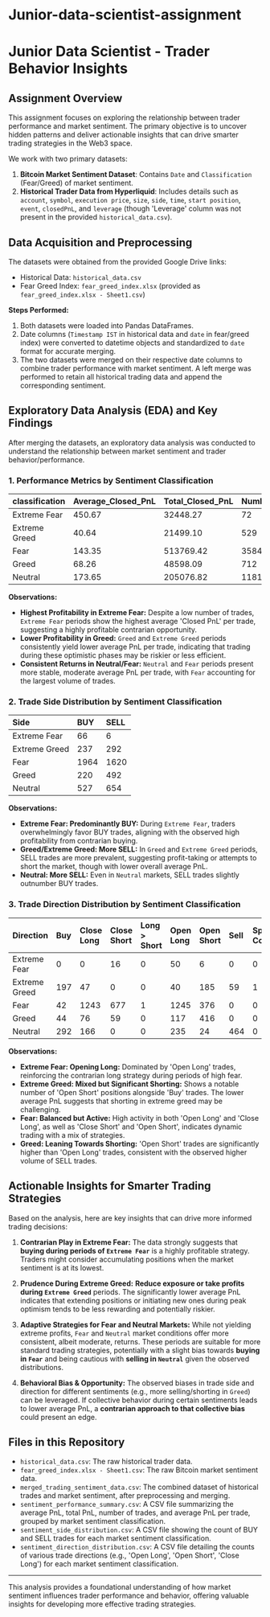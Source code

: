# Junior-data-scientist-assignment
# Junior Data Scientist - Trader Behavior Insights

## Assignment Overview

This assignment focuses on exploring the relationship between trader performance and market sentiment. The primary objective is to uncover hidden patterns and deliver actionable insights that can drive smarter trading strategies in the Web3 space.

We work with two primary datasets:
1.  **Bitcoin Market Sentiment Dataset**: Contains `Date` and `Classification` (Fear/Greed) of market sentiment.
2.  **Historical Trader Data from Hyperliquid**: Includes details such as `account`, `symbol`, `execution price`, `size`, `side`, `time`, `start position`, `event`, `closedPnL`, and `leverage` (though 'Leverage' column was not present in the provided `historical_data.csv`).

## Data Acquisition and Preprocessing

The datasets were obtained from the provided Google Drive links:
* Historical Data: `historical_data.csv`
* Fear Greed Index: `fear_greed_index.xlsx` (provided as `fear_greed_index.xlsx - Sheet1.csv`)

**Steps Performed:**
1.  Both datasets were loaded into Pandas DataFrames.
2.  Date columns (`Timestamp IST` in historical data and `date` in fear/greed index) were converted to datetime objects and standardized to `date` format for accurate merging.
3.  The two datasets were merged on their respective date columns to combine trader performance with market sentiment. A left merge was performed to retain all historical trading data and append the corresponding sentiment.

## Exploratory Data Analysis (EDA) and Key Findings

After merging the datasets, an exploratory data analysis was conducted to understand the relationship between market sentiment and trader behavior/performance.

### 1. Performance Metrics by Sentiment Classification

| classification | Average_Closed_PnL | Total_Closed_PnL | Number_of_Trades | Avg_PnL_Per_Trade |
| :------------- | :----------------- | :--------------- | :--------------- | :---------------- |
| Extreme Fear   | 450.67             | 32448.27         | 72               | 450.67            |
| Extreme Greed  | 40.64              | 21499.10         | 529              | 40.64             |
| Fear           | 143.35             | 513769.42        | 3584             | 143.35            |
| Greed          | 68.26              | 48598.09         | 712              | 68.26             |
| Neutral        | 173.65             | 205076.82        | 1181             | 173.65            |

**Observations:**
* **Highest Profitability in Extreme Fear:** Despite a low number of trades, `Extreme Fear` periods show the highest average 'Closed PnL' per trade, suggesting a highly profitable contrarian opportunity.
* **Lower Profitability in Greed:** `Greed` and `Extreme Greed` periods consistently yield lower average PnL per trade, indicating that trading during these optimistic phases may be riskier or less efficient.
* **Consistent Returns in Neutral/Fear:** `Neutral` and `Fear` periods present more stable, moderate average PnL per trade, with `Fear` accounting for the largest volume of trades.

### 2. Trade Side Distribution by Sentiment Classification

| Side           | BUY  | SELL |
| :------------- | :--- | :--- |
| Extreme Fear   | 66   | 6    |
| Extreme Greed  | 237  | 292  |
| Fear           | 1964 | 1620 |
| Greed          | 220  | 492  |
| Neutral        | 527  | 654  |

**Observations:**
* **Extreme Fear: Predominantly BUY:** During `Extreme Fear`, traders overwhelmingly favor BUY trades, aligning with the observed high profitability from contrarian buying.
* **Greed/Extreme Greed: More SELL:** In `Greed` and `Extreme Greed` periods, SELL trades are more prevalent, suggesting profit-taking or attempts to short the market, though with lower overall average PnL.
* **Neutral: More SELL:** Even in `Neutral` markets, SELL trades slightly outnumber BUY trades.

### 3. Trade Direction Distribution by Sentiment Classification

| Direction      | Buy | Close Long | Close Short | Long > Short | Open Long | Open Short | Sell | Spot Dust Conversion |
| :------------- | :-- | :--------- | :---------- | :----------- | :-------- | :--------- | :--- | :------------------- |
| Extreme Fear   | 0   | 0          | 16          | 0            | 50        | 6          | 0    | 0                    |
| Extreme Greed  | 197 | 47         | 0           | 0            | 40        | 185        | 59   | 1                    |
| Fear           | 42  | 1243       | 677         | 1            | 1245      | 376        | 0    | 0                    |
| Greed          | 44  | 76         | 59          | 0            | 117       | 416        | 0    | 0                    |
| Neutral        | 292 | 166        | 0           | 0            | 235       | 24         | 464  | 0                    |

**Observations:**
* **Extreme Fear: Opening Long:** Dominated by 'Open Long' trades, reinforcing the contrarian long strategy during periods of high fear.
* **Extreme Greed: Mixed but Significant Shorting:** Shows a notable number of 'Open Short' positions alongside 'Buy' trades. The lower average PnL suggests that shorting in extreme greed may be challenging.
* **Fear: Balanced but Active:** High activity in both 'Open Long' and 'Close Long', as well as 'Close Short' and 'Open Short', indicates dynamic trading with a mix of strategies.
* **Greed: Leaning Towards Shorting:** 'Open Short' trades are significantly higher than 'Open Long' trades, consistent with the observed higher volume of SELL trades.

## Actionable Insights for Smarter Trading Strategies

Based on the analysis, here are key insights that can drive more informed trading decisions:

1.  **Contrarian Play in Extreme Fear:** The data strongly suggests that **buying during periods of `Extreme Fear`** is a highly profitable strategy. Traders might consider accumulating positions when the market sentiment is at its lowest.

2.  **Prudence During Extreme Greed:** **Reduce exposure or take profits during `Extreme Greed`** periods. The significantly lower average PnL indicates that extending positions or initiating new ones during peak optimism tends to be less rewarding and potentially riskier.

3.  **Adaptive Strategies for Fear and Neutral Markets:** While not yielding extreme profits, `Fear` and `Neutral` market conditions offer more consistent, albeit moderate, returns. These periods are suitable for more standard trading strategies, potentially with a slight bias towards **buying in `Fear`** and being cautious with **selling in `Neutral`** given the observed distributions.

4.  **Behavioral Bias & Opportunity:** The observed biases in trade side and direction for different sentiments (e.g., more selling/shorting in `Greed`) can be leveraged. If collective behavior during certain sentiments leads to lower average PnL, a **contrarian approach to that collective bias** could present an edge.

## Files in this Repository

* `historical_data.csv`: The raw historical trader data.
* `fear_greed_index.xlsx - Sheet1.csv`: The raw Bitcoin market sentiment data.
* `merged_trading_sentiment_data.csv`: The combined dataset of historical trades and market sentiment, after preprocessing and merging.
* `sentiment_performance_summary.csv`: A CSV file summarizing the average PnL, total PnL, number of trades, and average PnL per trade, grouped by market sentiment classification.
* `sentiment_side_distribution.csv`: A CSV file showing the count of BUY and SELL trades for each market sentiment classification.
* `sentiment_direction_distribution.csv`: A CSV file detailing the counts of various trade directions (e.g., 'Open Long', 'Open Short', 'Close Long') for each market sentiment classification.

---

This analysis provides a foundational understanding of how market sentiment influences trader performance and behavior, offering valuable insights for developing more effective trading strategies.
